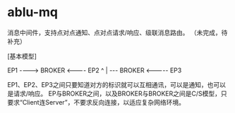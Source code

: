 ablu-mq
=======

消息中间件，支持点对点通知、点对点请求/响应、级联消息路由。 （未完成，待补充）


[基本模型]

  EP1 ----> BROKER <---- EP2
               ^
               |
                --- BROKER <----- EP3

EP1、EP2、EP3之间只要知道对方的标识就可以互相通讯，可以是通知，也可以是请求/响应。
EP与BROKER之间，以及BROKER与BROKER之间是C/S模型，只要求“Client连Server”，不要求反向连接，以适应复杂网络环境。